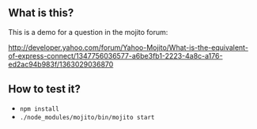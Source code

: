 ## What is this?

This is a demo for a question in the mojito forum:

http://developer.yahoo.com/forum/Yahoo-Mojito/What-is-the-equivalent-of-express-connect/1347756036577-a6be3fb1-2223-4a8c-a176-ed2ac94b983f/1363029036870

## How to test it?

 * `npm install`
 * `./node_modules/mojito/bin/mojito start`
